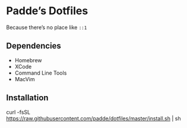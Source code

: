 # Padde’s Dotfiles

Because there’s no place like `::1`

## Dependencies

* Homebrew
* XCode
* Command Line Tools
* MacVim

## Installation

   curl -fsSL https://raw.githubusercontent.com/padde/dotfiles/master/install.sh | sh
